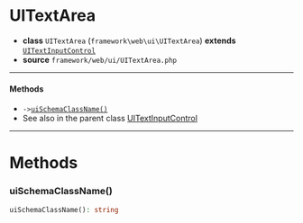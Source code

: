 # UITextArea

- **class** `UITextArea` (`framework\web\ui\UITextArea`) **extends** [`UITextInputControl`](https://github.com/jphp-group/wizard-framework/blob/master/wizard-web-ui/api-docs/classes/framework/web/ui/UITextInputControl.md)
- **source** `framework/web/ui/UITextArea.php`

---

#### Methods

- `->`[`uiSchemaClassName()`](#method-uischemaclassname)
- See also in the parent class [UITextInputControl](https://github.com/jphp-group/wizard-framework/blob/master/wizard-web-ui/api-docs/classes/framework/web/ui/UITextInputControl.md)

---
# Methods

<a name="method-uischemaclassname"></a>

### uiSchemaClassName()
```php
uiSchemaClassName(): string
```